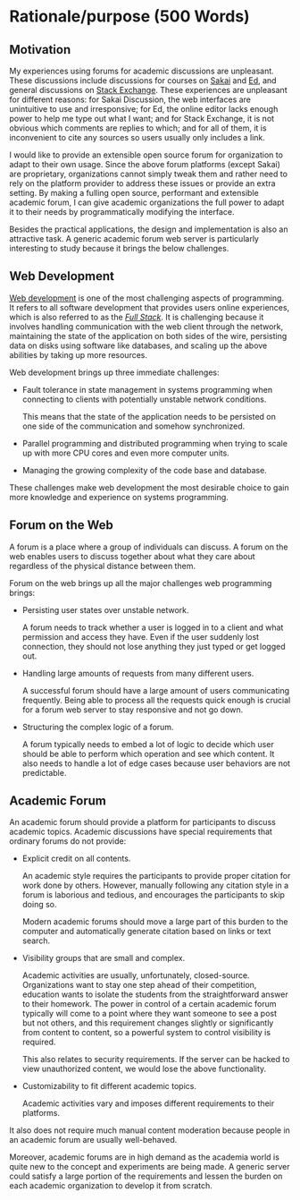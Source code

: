 # Rationale/purpose (500 Words)

<!-- What is the importance, to you, of the project? -->

## Motivation

My experiences using forums for academic discussions are unpleasant.
These discussions include discussions for courses on [Sakai][Sakai] and [Ed][Ed],
and general discussions on [Stack Exchange][Stack Exchange].
These experiences are unpleasant for different reasons:
for Sakai Discussion,
the web interfaces are unintuitive to use and irresponsive;
for Ed,
the online editor lacks enough power to help me type out what I want;
and for Stack Exchange,
it is not obvious which comments are replies to which;
and for all of them,
it is inconvenient to cite any sources so users usually only includes a link.

I would like to provide an extensible open source forum for organization
to adapt to their own usage.
Since the above forum platforms (except Sakai) are proprietary,
organizations cannot simply tweak them and rather need to rely on the
platform provider to address these issues or provide an extra setting.
By making a fulling open source, performant and extensible academic forum,
I can give academic organizations the full power to adapt it to their needs
by programmatically modifying the interface.

Besides the practical applications,
the design and implementation is also an attractive task.
A generic academic forum web server is particularly interesting to study
because it brings the below challenges.

## Web Development

[Web development][Web development] is one of the most challenging aspects of programming.
It refers to all software development that provides users online experiences,
which is also referred to as the [*Full Stack*][Full Stack].
It is challenging because it involves
handling communication with the web client through the network,
maintaining the state of the application on both sides of the wire,
persisting data on disks using software like databases,
and scaling up the above abilities by taking up more resources.

Web development brings up three immediate challenges:

- Fault tolerance in state management in systems programming when connecting
    to clients with potentially unstable network conditions.

    This means that the state of the application needs to be persisted on one
    side of the communication and somehow synchronized.
- Parallel programming and distributed programming when trying to scale up
    with more CPU cores and even more computer units.
- Managing the growing complexity of the code base and database.

These challenges make web development the most desirable choice to gain more
knowledge and experience on systems programming.

## Forum on the Web

A forum is a place where a group of individuals can discuss.
A forum on the web enables users to discuss together about what they care
about regardless of the physical distance between them.

Forum on the web brings up all the major challenges web programming brings:

- Persisting user states over unstable network.

    A forum needs to track whether a user is logged in to a client and
    what permission and access they have.
    Even if the user suddenly lost connection,
    they should not lose anything they just typed or get logged out.

- Handling large amounts of requests from many different users.

    A successful forum should have a large amount of users communicating
    frequently.
    Being able to process all the requests quick enough is crucial for a
    forum web server to stay responsive and not go down.

- Structuring the complex logic of a forum.

    A forum typically needs to embed a lot of logic to decide which user should
    be able to perform which operation and see which content.
    It also needs to handle a lot of edge cases because user behaviors are not
    predictable.

## Academic Forum

An academic forum should provide a platform for participants to discuss
academic topics.
Academic discussions have special requirements that ordinary forums do not
provide:

- Explicit credit on all contents.

    An academic style requires the participants to provide proper citation
    for work done by others.
    However, manually following any citation style in a forum is laborious
    and tedious,
    and encourages the participants to skip doing so.

    Modern academic forums should move a large part of this burden to the
    computer and automatically generate citation based on links or text search.
- Visibility groups that are small and complex.

    Academic activities are usually, unfortunately, closed-source.
    Organizations want to stay one step ahead of their competition,
    education wants to isolate the students from the straightforward answer
    to their homework.
    The power in control of a certain academic forum typically will come to
    a point where they want someone to see a post but not others,
    and this requirement changes slightly or significantly from content to
    content,
    so a powerful system to control visibility is required.

    This also relates to security requirements.
    If the server can be hacked to view unauthorized content,
    we would lose the above functionality.
- Customizability to fit different academic topics.

    Academic activities vary and imposes different requirements to their
    platforms.

It also does not require much manual content moderation because people in
an academic forum are usually well-behaved.

Moreover, academic forums are in high demand as the academia world is quite
new to the concept and experiments are being made.
A generic server could satisfy a large portion of the requirements and lessen
the burden on each academic organization to develop it from scratch.

[Ed]: https://edstem.org
[Full Stack]: https://www.academia.edu/40632537/The_Full_Stack_Developer_Your_Essential_Guide_to_the_Everyday_Skills_Expected_of_a_Modern_Full_Stack_Web_Developer_Chris_Northwood
[Sakai]: https://www.sakailms.org
[Stack Exchange]: https://stackexchange.com
[Web development]: https://en.wikipedia.org/wiki/Web_development
